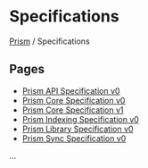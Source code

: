 # Specifications

<!-- prism:generate:breadcrumbs -->
[Prism](../README.md) / Specifications
<!-- /prism:generate:breadcrumbs -->

## Pages

<!-- prism:generate:pages -->
- [Prism API Specification v0](api-specification.v0.md)
- [Prism Core Specification v0](core-specification.v0.md)
- [Prism Core Specification v1](core-specification.v1.md)
- [Prism Indexing Specification v0](indexing-specification.v0.md)
- [Prism Library Specification v0](library-specification.v0.md)
- [Prism Sync Specification v0](sync-specification.v0.md)
<!-- /prism:generate:pages -->

...

<!-- prism:metadata
---
title: Specifications
path: specifications/README.md
generator_types:
  - breadcrumbs
  - pages
---
-->

